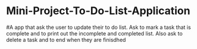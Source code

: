 # Mini-Project-To-Do-List-Application
#A app that ask the user to update their to do list. Ask to mark a task that is complete and to print out the incomplete and completed list. Also ask to delete a task and to end when they are finisdhed
